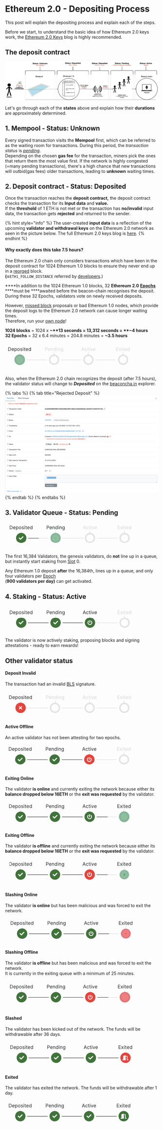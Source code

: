 # Ethereum 2.0 - Depositing Process

This post will explain the depositing process and explain each of the steps.  
  
Before we start, to understand the basic idea of how Ethereum 2.0 keys work, the [Ethereum 2.0 Keys](https://kb.beaconcha.in/ethereum-2-keys) blog is highly recommended.

## The deposit contract

![](../.gitbook/assets/image%20%28118%29.png)

Let's go through each of the **states** above and explain how their **durations** are approximately determined.

## **1. Mempool - Status: Unknown**

Every signed transaction visits the **Mempool** first, which can be referred to as the waiting room for transactions. During this period, the _transaction status_ is [_pending_](https://etherscan.io/txsPending).   
Depending on the chosen **gas fee** for the transaction, miners pick the ones that return them the most value first. If the network is highly congested \(=many pending transactions\), there's a high chance that new transactions will outbid\(gas fees\) older transactions, leading to **unknown** waiting times.

## 2. Deposit contract - Status: Deposited

Once the transaction reaches the **deposit contract,** the deposit contract checks the transaction for its **Input data** and **value.**   
If the **threshold** of 1 ETH is not met or the transaction has **no/invalid** input data, the transaction gets **rejected** and returned to the sender.

{% hint style="info" %}
The user-created **input data** is a reflection of the upcoming **validator and withdrawal keys** on the Ethereum 2.0 network as seen in the picture below. The full Ethereum 2.0 keys blog is [here](https://kb.beaconcha.in/ethereum-2-keys).
{% endhint %}

#### **Why exactly does this take 7.5 hours?**

The Ethereum 2.0 chain only considers transactions which have been in the deposit contract for 1024  Ethereum 1.0 blocks to ensure they never end up in a [reorged](https://en.bitcoin.it/wiki/Chain_Reorganization) block.   
**\(=**`ETH1_FOLLOW_DISTANCE` referred by [developers](https://benjaminion.xyz/eth2-annotated-spec/phase0/beacon-chain/configuration/#misc).\)   
  
****In addition to the 1024 Ethereum 1.0 blocks, 32 **Ethereum 2.0** [**Epochs**](https://kb.beaconcha.in/glossary#epoch) ****must be ****awaited before the beacon-chain recognises the deposit. During these 32 Epochs, validators vote on newly received deposits.   
  
However, [missed block](https://kb.beaconcha.in/glossary#block-status) proposals or bad Ethereum 1.0 nodes, which provide the deposit logs to the Ethereum 2.0 network can cause longer waiting times.   
Therefore, run your [own node](https://kb.beaconcha.in/run-a-goerli-node-eth1-and-beaconnode-eth2)!  
  
**1024 blocks** = 1024 x **~**13 seconds = 13,312 seconds = **~4 hours**  
**32 Epochs** = 32 x 6.4 minutes =  204.8 minutes = **~3.5 hours**

![](../.gitbook/assets/image%20%28115%29.png)

Also, when the Ethereum 2.0 chain recognizes the deposit \(after 7.5 hours\), the validator status will change to _**Deposited**_ on the [beaconcha.in](https://beaconcha.in/validator/0) explorer.

{% tabs %}
{% tab title="Rejected Deposit" %}
![Rejected Transaction](../.gitbook/assets/image%20%2878%29.png)
{% endtab %}
{% endtabs %}



## 3. Validator Queue - Status: Pending

![](../.gitbook/assets/image%20%28108%29.png)

The first 16,384 Validators, the genesis validators, do **not** line up in a queue, but instantly start staking from [Slot](https://kb.beaconcha.in/glossary#slots-32-slots-1-epoch) 0.  
  
Any Ethereum 1.0 deposit **after** the 16,384th, lines up in a queue, and only four validators per [Epoch](https://kb.beaconcha.in/glossary#epoch)   
\(**900 validators per day\)** can get activated.

## 4. Staking - Status: Active

![](../.gitbook/assets/image%20%28112%29.png)

The validator is now actively staking, proposing blocks and signing attestations - ready to earn rewards!

## Other validator status



#### Deposit Invalid

The transaction had an invalid [BLS](https://kb.beaconcha.in/ethereum-2-keys#general) signature.

![](../.gitbook/assets/image%20%28110%29.png)

#### Active Offline

An active validator has not been attesting for two epochs.

![](../.gitbook/assets/image%20%28117%29.png)

#### Exiting Online

The validator **is online** and currently exiting the network because either its **balance dropped below 16ETH** or the **exit was requested** by the validator.

![](../.gitbook/assets/image%20%28104%29.png)

#### Exiting Offline 

The validator **is offline** and currently exiting the network because either its **balance dropped below 16ETH** or the **exit was requested** by the validator.

![](../.gitbook/assets/image%20%28103%29.png)

#### Slashing Online

The validator **is online** but has been malicious and was forced to exit the network.

![](../.gitbook/assets/image%20%28105%29.png)

#### Slashing Offline 

The validator **is offline** but has been malicious and was forced to exit the network.   
It is currently in the exiting queue with a minimum of 25 minutes.

![](../.gitbook/assets/image%20%28114%29.png)

#### Slashed

The validator has been kicked out of the network. The funds will be withdrawable after 36 days.

![](../.gitbook/assets/image%20%28106%29.png)

#### Exited

The validator has exited the network. The funds will be withdrawable after 1 day.

![](../.gitbook/assets/image%20%28116%29.png)



